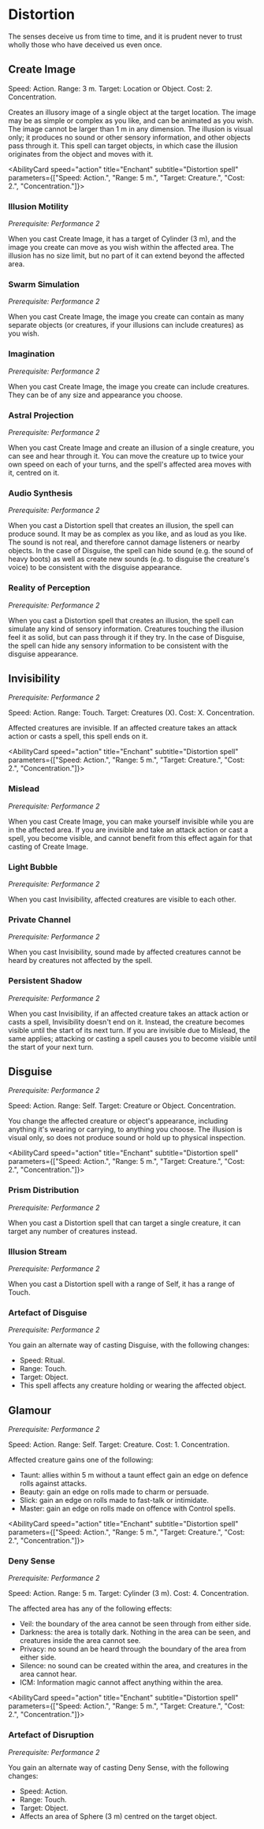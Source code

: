 # Distortion

The senses deceive us from time to time, and it is prudent never to trust wholly those who have deceived us even once.

## Create Image

Speed: Action.
Range: 3 m.
Target: Location or Object.
Cost: 2.
Concentration.

Creates an illusory image of a single object at the target location. The image may be as simple or complex as you like, and can be animated as you wish. The image cannot be larger than 1 m in any dimension. The illusion is visual only; it produces no sound or other sensory information, and other objects pass through it.
This spell can target objects, in which case the illusion originates from the object and moves with it.

<AbilityCard
speed="action"
title="Enchant"
subtitle="Distortion spell"
parameters={["Speed: Action.", "Range: 5 m.", "Target: Creature.", "Cost: 2.", "Concentration."]}>

</AbilityCard>

### Illusion Motility

_Prerequisite: Performance 2_

When you cast Create Image, it has a target of Cylinder (3 m), and the image you create can move as you wish within the affected area. The illusion has no size limit, but no part of it can extend beyond the affected area.

<AbilityCard
speed="enhancement"
title="Whisper"
subtitle="Spell enhancement">
</AbilityCard>

### Swarm Simulation

_Prerequisite: Performance 2_

When you cast Create Image, the image you create can contain as many separate objects (or creatures, if your illusions can include creatures) as you wish.

<AbilityCard
speed="enhancement"
title="Whisper"
subtitle="Spell enhancement">
</AbilityCard>

### Imagination

_Prerequisite: Performance 2_

When you cast Create Image, the image you create can include creatures. They can be of any size and appearance you choose.

<AbilityCard
speed="enhancement"
title="Whisper"
subtitle="Spell enhancement">
</AbilityCard>

### Astral Projection

_Prerequisite: Performance 2_

When you cast Create Image and create an illusion of a single creature, you can see and hear through it. You can move the creature up to twice your own speed on each of your turns, and the spell's affected area moves with it, centred on it.

<AbilityCard
speed="enhancement"
title="Whisper"
subtitle="Spell enhancement">
</AbilityCard>

### Audio Synthesis

_Prerequisite: Performance 2_

When you cast a Distortion spell that creates an illusion, the spell can produce sound. It may be as complex as you like, and as loud as you like. The sound is not real, and therefore cannot damage listeners or nearby objects. In the case of Disguise, the spell can hide sound (e.g. the sound of heavy boots) as well as create new sounds (e.g. to disguise the creature's voice) to be consistent with the disguise appearance.

<AbilityCard
speed="enhancement"
title="Whisper"
subtitle="Spell enhancement">
</AbilityCard>

### Reality of Perception

_Prerequisite: Performance 2_

When you cast a Distortion spell that creates an illusion, the spell can simulate any kind of sensory information. Creatures touching the illusion feel it as solid, but can pass through it if they try. In the case of Disguise, the spell can hide any sensory information to be consistent with the disguise appearance.

<AbilityCard
speed="enhancement"
title="Whisper"
subtitle="Spell enhancement">
</AbilityCard>

## Invisibility

_Prerequisite: Performance 2_

Speed: Action.
Range: Touch.
Target: Creatures (X).
Cost: X.
Concentration.

Affected creatures are invisible. If an affected creature takes an attack action or casts a spell, this spell ends on it.

<AbilityCard
speed="action"
title="Enchant"
subtitle="Distortion spell"
parameters={["Speed: Action.", "Range: 5 m.", "Target: Creature.", "Cost: 2.", "Concentration."]}>

</AbilityCard>

### Mislead

_Prerequisite: Performance 2_

When you cast Create Image, you can make yourself invisible while you are in the affected area. If you are invisible and take an attack action or cast a spell, you become visible, and cannot benefit from this effect again for that casting of Create Image.

<AbilityCard
speed="enhancement"
title="Whisper"
subtitle="Spell enhancement">
</AbilityCard>

### Light Bubble

_Prerequisite: Performance 2_

When you cast Invisibility, affected creatures are visible to each other.

<AbilityCard
speed="enhancement"
title="Whisper"
subtitle="Spell enhancement">
</AbilityCard>

### Private Channel

_Prerequisite: Performance 2_

When you cast Invisibility, sound made by affected creatures cannot be heard by creatures not affected by the spell.

<AbilityCard
speed="enhancement"
title="Whisper"
subtitle="Spell enhancement">
</AbilityCard>

### Persistent Shadow

_Prerequisite: Performance 2_

When you cast Invisibility, if an affected creature takes an attack action or casts a spell, Invisibility doesn't end on it. Instead, the creature becomes visible until the start of its next turn.
If you are invisible due to Mislead, the same applies; attacking or casting a spell causes you to become visible until the start of your next turn.

<AbilityCard
speed="enhancement"
title="Whisper"
subtitle="Spell enhancement">
</AbilityCard>

## Disguise

_Prerequisite: Performance 2_

Speed: Action.
Range: Self.
Target: Creature or Object.
Concentration.

You change the affected creature or object's appearance, including anything it's wearing or carrying, to anything you choose. The illusion is visual only, so does not produce sound or hold up to physical inspection.

<AbilityCard
speed="action"
title="Enchant"
subtitle="Distortion spell"
parameters={["Speed: Action.", "Range: 5 m.", "Target: Creature.", "Cost: 2.", "Concentration."]}>

</AbilityCard>

### Prism Distribution

_Prerequisite: Performance 2_

When you cast a Distortion spell that can target a single creature, it can target any number of creatures instead.

<AbilityCard
speed="enhancement"
title="Whisper"
subtitle="Spell enhancement">
</AbilityCard>

### Illusion Stream

_Prerequisite: Performance 2_

When you cast a Distortion spell with a range of Self, it has a range of Touch.

<AbilityCard
speed="enhancement"
title="Whisper"
subtitle="Spell enhancement">
</AbilityCard>

### Artefact of Disguise

_Prerequisite: Performance 2_

You gain an alternate way of casting Disguise, with the following changes:

- Speed: Ritual.
- Range: Touch.
- Target: Object.
- This spell affects any creature holding or wearing the affected object.

<AbilityCard
speed="enhancement"
title="Whisper"
subtitle="Spell enhancement">
</AbilityCard>

## Glamour

_Prerequisite: Performance 2_

Speed: Action.
Range: Self.
Target: Creature.
Cost: 1.
Concentration.

Affected creature gains one of the following:

- Taunt: allies within 5 m without a taunt effect gain an edge on defence rolls against attacks.
- Beauty: gain an edge on rolls made to charm or persuade.
- Slick: gain an edge on rolls made to fast-talk or intimidate.
- Master: gain an edge on rolls made on offence with Control spells.

<AbilityCard
speed="action"
title="Enchant"
subtitle="Distortion spell"
parameters={["Speed: Action.", "Range: 5 m.", "Target: Creature.", "Cost: 2.", "Concentration."]}>

</AbilityCard>

### Deny Sense

_Prerequisite: Performance 2_

Speed: Action.
Range: 5 m.
Target: Cylinder (3 m).
Cost: 4.
Concentration.

The affected area has any of the following effects:

- Veil: the boundary of the area cannot be seen through from either side.
- Darkness: the area is totally dark. Nothing in the area can be seen, and creatures inside the area cannot see.
- Privacy: no sound an be heard through the boundary of the area from either side.
- Silence: no sound can be created within the area, and creatures in the area cannot hear.
- ICM: Information magic cannot affect anything within the area.

<AbilityCard
speed="action"
title="Enchant"
subtitle="Distortion spell"
parameters={["Speed: Action.", "Range: 5 m.", "Target: Creature.", "Cost: 2.", "Concentration."]}>

</AbilityCard>

### Artefact of Disruption

_Prerequisite: Performance 2_

<AbilityCard
speed="alternate"
title="Whisper"
subtitle="Spell enhancement">
You gain an alternate way of casting Deny Sense, with the following changes:

- Speed: Action.
- Range: Touch.
- Target: Object.
- Affects an area of Sphere (3 m) centred on the target object.

</AbilityCard>
